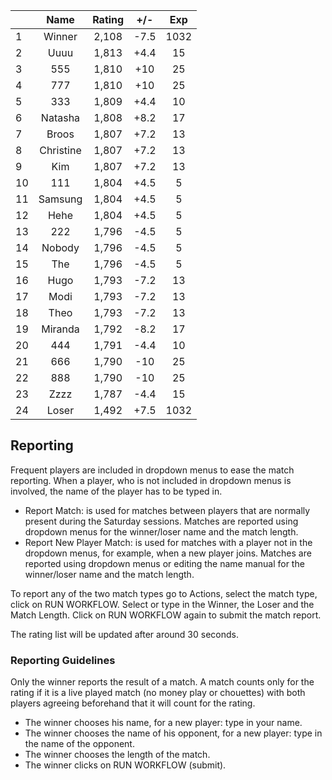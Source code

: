 | |Name|Rating|+/-|Exp|
|-|:--:|:----:|:-:|:-:|
|1|Winner|2,108|-7.5|1032|
|2|Uuuu|1,813|+4.4|15|
|3|555|1,810|+10|25|
|4|777|1,810|+10|25|
|5|333|1,809|+4.4|10|
|6|Natasha|1,808|+8.2|17|
|7|Broos|1,807|+7.2|13|
|8|Christine|1,807|+7.2|13|
|9|Kim|1,807|+7.2|13|
|10|111|1,804|+4.5|5|
|11|Samsung|1,804|+4.5|5|
|12|Hehe|1,804|+4.5|5|
|13|222|1,796|-4.5|5|
|14|Nobody|1,796|-4.5|5|
|15|The|1,796|-4.5|5|
|16|Hugo|1,793|-7.2|13|
|17|Modi|1,793|-7.2|13|
|18|Theo|1,793|-7.2|13|
|19|Miranda|1,792|-8.2|17|
|20|444|1,791|-4.4|10|
|21|666|1,790|-10|25|
|22|888|1,790|-10|25|
|23|Zzzz|1,787|-4.4|15|
|24|Loser|1,492|+7.5|1032|

 

## Reporting

Frequent players are included in dropdown menus to ease the match reporting.
When a player, who is not included in dropdown menus is involved, the name of the player has to be typed in.

- Report Match:  is used for matches between players that are normally present during the Saturday sessions.
Matches are reported using dropdown menus for the winner/loser name and the match length.
- Report New Player Match:  is used for matches with a player not in the dropdown menus, for example, when a new player joins.
Matches are reported using dropdown menus or editing the name manual for the winner/loser name and the match length.

To report any of the two match types go to Actions, select the match type, click on RUN WORKFLOW.
Select or type in the Winner, the Loser and the Match Length.
Click on RUN WORKFLOW again to submit the match report.

The rating list will be updated after around 30 seconds.

### Reporting Guidelines

Only the winner reports the result of a match.
A match counts only for the rating if it is a live played match (no money play or chouettes)
with both players agreeing beforehand that it will count for the rating.

- The winner chooses his name, for a new player: type in your name.
- The winner chooses the name of his opponent, for a new player: type in the name of the opponent.
- The winner chooses the length of the match.
- The winner clicks on RUN WORKFLOW (submit).
